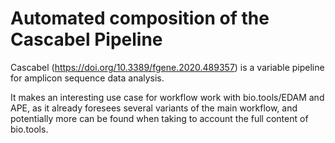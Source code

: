 # Automated composition of the Cascabel Pipeline

Cascabel (https://doi.org/10.3389/fgene.2020.489357) is a variable pipeline for amplicon sequence data analysis.

It makes an interesting use case for workflow work with bio.tools/EDAM and APE, as it already foresees several variants of the main workflow, and potentially more can be found when taking to account the full content of bio.tools.

